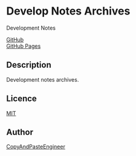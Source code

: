 # Develop Notes Archives

Development Notes

[GitHub](https://github.com/takahiro-inoue/archives/)  
[GitHub Pages](https://takahiro-inoue.github.io/archives/)

## Description

Development notes archives.

## Licence

[MIT](https://github.com/tcnksm/tool/blob/master/LICENCE)

## Author

[CopyAndPasteEngineer](https://twitter.com/c_a_p_engineer)

